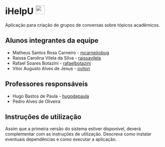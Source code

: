 # iHelpU <img src="https://github.com/TheDudeThatCode/TheDudeThatCode/blob/master/Assets/Hi.gif" width="29px"> 

Aplicação para criação de grupos de conversas sobre tópicos acadêmicos.

## Alunos integrantes da equipe

* Matheus Santos Rosa Carneiro - [mcarneirobug](https://github.com/mcarneirobug)
* Raissa Carolina Vilela da Silva - [raissavilela](https://github.com/raissavilela)
* Rafael Soares Botazini - [rafaelbotazini](https://github.com/rafaelbotazini)
* Vitor Augusto Alves de Jesus - [ovitorj](https://github.com/ovitorj)

## Professores responsáveis

* Hugo Bastos de Paula - [hugodepaula](https://github.com/hugodepaula)
* Pedro Alves de Oliveira

## Instruções de utilização

Assim que a primeira versão do sistema estiver disponível, deverá complementar com as instruções de utilização. Descreva como instalar eventuais dependências e como executar a aplicação.
